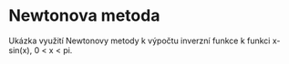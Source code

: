 # Newtonova metoda

Ukázka využití Newtonovy metody k výpočtu inverzní funkce k funkci x-sin(x), 0 < x < pi. 
